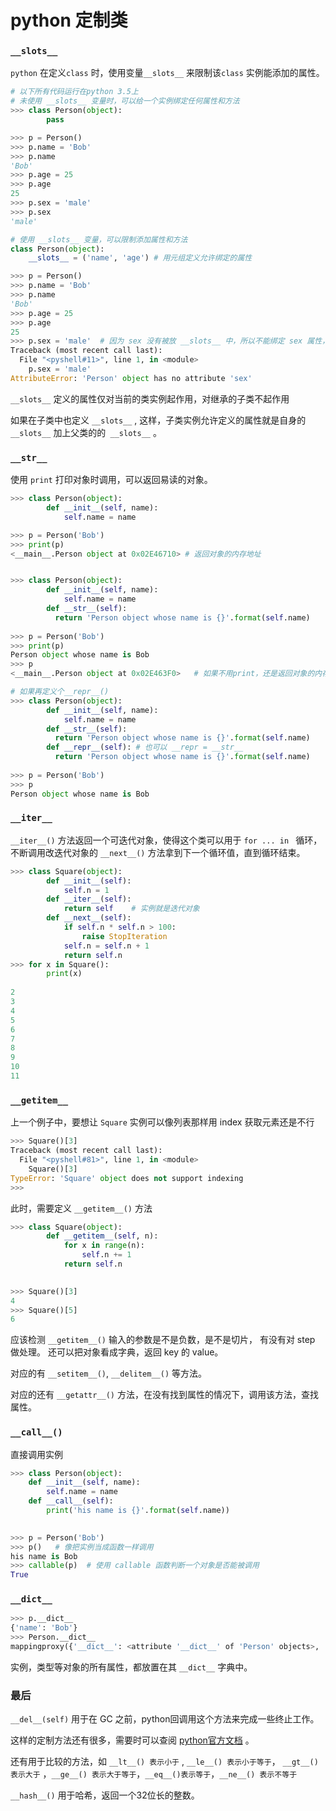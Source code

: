# python 定制类

### `__slots__`

`python` 在定义`class` 时，使用变量`__slots__` 来限制该`class` 实例能添加的属性。

```python
# 以下所有代码运行在python 3.5上
# 未使用 __slots__ 变量时，可以给一个实例绑定任何属性和方法
>>> class Person(object):
	    pass

>>> p = Person()
>>> p.name = 'Bob'
>>> p.name
'Bob'
>>> p.age = 25
>>> p.age
25
>>> p.sex = 'male'
>>> p.sex
'male'

# 使用 __slots__ 变量，可以限制添加属性和方法
class Person(object):
    __slots__ = ('name', 'age') # 用元组定义允许绑定的属性

>>> p = Person()
>>> p.name = 'Bob'
>>> p.name
'Bob'
>>> p.age = 25
>>> p.age
25
>>> p.sex = 'male'  # 因为 sex 没有被放 __slots__ 中，所以不能绑定 sex 属性，会引起 AttributeError
Traceback (most recent call last):
  File "<pyshell#11>", line 1, in <module>
    p.sex = 'male'
AttributeError: 'Person' object has no attribute 'sex'
```

`__slots__` 定义的属性仅对当前的类实例起作用，对继承的子类不起作用

如果在子类中也定义 `__slots__` , 这样，子类实例允许定义的属性就是自身的`__slots__` 加上父类的的` __slots__` 。





### `__str__`

使用 `print` 打印对象时调用，可以返回易读的对象。

```python
>>> class Person(object):
	    def __init__(self, name):
            self.name = name

>>> p = Person('Bob')
>>> print(p)
<__main__.Person object at 0x02E46710> # 返回对象的内存地址


>>> class Person(object):
	    def __init__(self, name):
            self.name = name
        def __str__(self):
          return 'Person object whose name is {}'.format(self.name)
        
>>> p = Person('Bob')
>>> print(p)
Person object whose name is Bob
>>> p
<__main__.Person object at 0x02E463F0>   # 如果不用print，还是返回对象的内存地址

# 如果再定义个__repr__()
>>> class Person(object):
	    def __init__(self, name):
            self.name = name
        def __str__(self):
          return 'Person object whose name is {}'.format(self.name)
        def __repr__(self): # 也可以 __repr = __str__
          return 'Person object whose name is {}'.format(self.name) 
        
>>> p = Person('Bob')
>>> p
Person object whose name is Bob
```



###  `__iter__`

`__iter__()` 方法返回一个可迭代对象，使得这个类可以用于 `for ... in ` 循环，不断调用改迭代对象的 `__next__()` 方法拿到下一个循环值，直到循环结束。

```python
>>> class Square(object):
        def __init__(self):
            self.n = 1
        def __iter__(self):
            return self    # 实例就是迭代对象
        def __next__(self):
            if self.n * self.n > 100:
                raise StopIteration
            self.n = self.n + 1
            return self.n
>>> for x in Square():
	    print(x)
	
2
3
4
5
6
7
8
9
10
11        
```



### `__getitem__`

上一个例子中，要想让 `Square` 实例可以像列表那样用 index 获取元素还是不行

```python
>>> Square()[3]
Traceback (most recent call last):
  File "<pyshell#81>", line 1, in <module>
    Square()[3]
TypeError: 'Square' object does not support indexing
>>> 
```

此时，需要定义 `__getitem__()` 方法

```python
>>> class Square(object):
        def __getitem__(self, n):
            for x in range(n):
                self.n += 1
            return self.n
                      

>>> Square()[3]
4
>>> Square()[5]
6
```

应该检测 `__getitem__()` 输入的参数是不是负数，是不是切片， 有没有对 step 做处理。 还可以把对象看成字典，返回 key 的 value。

对应的有 `__setitem__()`, `__delitem__()` 等方法。



对应的还有 `__getattr__()` 方法，在没有找到属性的情况下，调用该方法，查找属性。



###  `__call__()`

直接调用实例

```python
>>> class Person(object):
	def __init__(self, name):
	    self.name = name
	def __call__(self):
	    print('his name is {}'.format(self.name))

        
>>> p = Person('Bob')
>>> p()   # 像把实例当成函数一样调用
his name is Bob
>>> callable(p)  # 使用 callable 函数判断一个对象是否能被调用
True	    
```





###  `__dict__`

```python
>>> p.__dict__
{'name': 'Bob'}
>>> Person.__dict__
mappingproxy({'__dict__': <attribute '__dict__' of 'Person' objects>, '__init__': <function Person.__init__ at 0x02E39FA8>, '__weakref__': <attribute '__weakref__' of 'Person' objects>, '__call__': <function Person.__call__ at 0x031EC030>, '__module__': '__main__', '__doc__': None})
```

实例，类型等对象的所有属性，都放置在其 `__dict__` 字典中。





### 最后

`__del__(self)` 用于在 GC 之前，python回调用这个方法来完成一些终止工作。

这样的定制方法还有很多，需要时可以查阅 [python官方文档](https://docs.python.org/3/reference/datamodel.html#special-method-names) 。

还有用于比较的方法，如 `__lt__() 表示小于` , `__le__() 表示小于等于`， `__gt__() 表示大于` ，`__ge__() 表示大于等于`，`__eq__()表示等于`，`__ne__() 表示不等于`

`__hash__()` 用于哈希，返回一个32位长的整数。